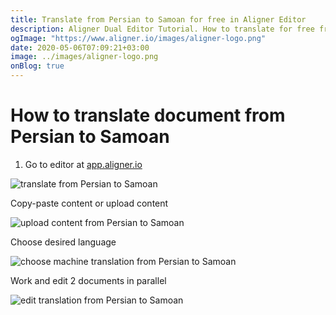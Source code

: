 ```yaml
---
title: Translate from Persian to Samoan for free in Aligner Editor
description: Aligner Dual Editor Tutorial. How to translate for free from Persian to Samoan. Aligner is multilingual document management platform. 
ogImage: "https://www.aligner.io/images/aligner-logo.png"
date: 2020-05-06T07:09:21+03:00
image: ../images/aligner-logo.png
onBlog: true
---
```


# How to translate document from Persian to Samoan

1. Go to editor at [app.aligner.io](https://app.aligner.io "Aligner App web page")

![translate from Persian to Samoan](../aligner-blank-editor.png "translate from Persian to Samoan")

Copy-paste content or upload content

![upload content from Persian to Samoan](../aligner-uploaded-document.png "upload content from Persian to Samoan")

Choose desired language

![choose machine translation from Persian to Samoan](../aligner-language-dropdown.png "choose machine translation from Persian to Samoan")

Work and edit 2 documents in parallel

![edit translation from Persian to Samoan](../aligner-double-sitded-editor.png "edit translation from Persian to Samoan")

